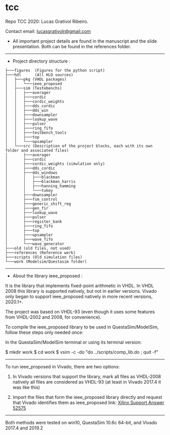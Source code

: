 # tcc
Repo TCC 2020: Lucas Grativol Ribeiro.

Contact email: lucasgrativolr@gmail.com

* All important project details are found in the manuscript and the slide presentation. Both can be found in the references folder.

--------------------------------------------------------------------------------------------------------------
* Project directory structure :
```
├───figures  (Figures for the python script)     
├───hdl      (All HLD sources)
│   ├───pkg (VHDL packages)
│   │   └───ieee_proposed
│   ├───sim (Testebenchs)
│   │   ├───averager
│   │   ├───cordic
│   │   ├───cordic_weights
│   │   ├───dds_cordic
│   │   ├───dds_win
│   │   ├───downsampler
│   │   ├───lookup_wave
│   │   ├───pulser
│   │   ├───ring_fifo
│   │   ├───testbench_tools
│   │   ├───top
│   │   └───upsampler
│   └───src (Description of the project blocks, each with its own folder and associated files)
│       ├───averager
│       ├───cordic
│       ├───cordic_weights (simulation only)
│       ├───dds_cordic
│       ├───dds_windows
│       │   ├───blackman
│       │   ├───blackman_harris
│       │   ├───hanning_hamming
│       │   └───tukey
│       ├───downsampler
│       ├───fsm_control
│       ├───generic_shift_reg
│       ├───gen_fir
│       ├───lookup_wave
│       ├───pulser
│       ├───register_bank
│       ├───ring_fifo
│       ├───top
│       ├───upsampler
│       ├───wave_fifo
│       └───wave_generator
├───old (old files, not used)
├───references (Reference work)
├───scripts (Old simulation files)
└───work (Modelsim/Questasim folder)
```
--------------------------------------------------------------------------------------------------------------

* About the library ieee_proposed :

It is the library that implements fixed-point arithmetic in VHDL. In VHDL 2008 this library is supported
natively, but not in earlier versions. Vivado only began to support ieee_proposed natively in more recent versions, 2020.1+.

The project was based on VHDL-93 (even though it uses some features from VHDL-2002 and 2008, for convenience).

To compile the ieee_proposed library to be used in QuestaSim/ModelSim, follow these steps
only needed once:

In the QuestaSim/ModelSim terminal or using its terminal version:

$ mkdir work
$ cd work
$ vsim -c -do "do ../scripts/comp_lib.do ; quit -f" 

--------------------------------------------------------------------------------------------------------------
To run ieee_proposed in Vivado, there are two options:

1) In Vivado versions that support the library, mark all files as VHDL-2008
natively all files are considered as VHDL-93 (at least in Vivado 2017.4 it was like this)

2) Import the files that form the ieee_proposed library directly and request
that Vivado identifies them as ieee_proposed link: [Xilinx Support Answer 52575](https://www.xilinx.com/support/answers/52575.html)

--------------------------------------------------------------------------------------------------------------

Both methods were tested on win10, QuestaSim 10.6c 64-bit, and Vivado 2017.4 and 2019.2

